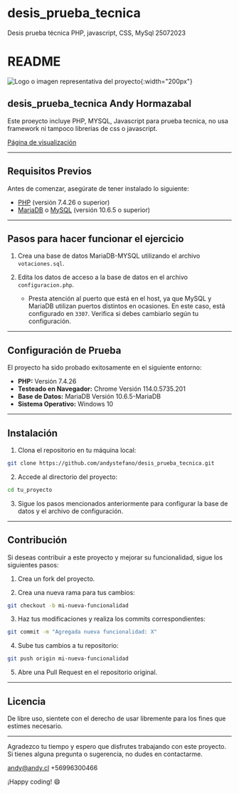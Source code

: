 # desis_prueba_tecnica
Desis prueba técnica PHP, javascript, CSS, MySql  25072023

# README

![Logo o imagen representativa del proyecto](https://andy.cl/images/SoyAndy.png){:width="200px"}

## desis_prueba_tecnica Andy Hormazabal

Este proeycto incluye PHP, MYSQL, Javascript para prueba tecnica, no usa framework ni tampoco librerias de css o javascript.



[Página de visualización](http://pruebas.andy.cl/desis_test_25072023/)

---

## Requisitos Previos

Antes de comenzar, asegúrate de tener instalado lo siguiente:

- [PHP](https://www.php.net/downloads.php) (versión 7.4.26 o superior)
- [MariaDB](https://mariadb.org/download/) o [MySQL](https://dev.mysql.com/downloads/mysql/) (versión 10.6.5 o superior)

---

## Pasos para hacer funcionar el ejercicio

1. Crea una base de datos MariaDB-MYSQL utilizando el archivo `votaciones.sql`.

2. Edita los datos de acceso a la base de datos en el archivo `configuracion.php`.

    - Presta atención al puerto que está en el host, ya que MySQL y MariaDB utilizan puertos distintos en ocasiones. En este caso, está configurado en `3307`. Verifica si debes cambiarlo según tu configuración.

---

## Configuración de Prueba

El proyecto ha sido probado exitosamente en el siguiente entorno:

- **PHP:** Versión 7.4.26
- **Testeado en Navegador:** Chrome Versión 114.0.5735.201
- **Base de Datos:** MariaDB Versión 10.6.5-MariaDB
- **Sistema Operativo:** Windows 10

---

## Instalación

1. Clona el repositorio en tu máquina local:

```bash
git clone https://github.com/andystefano/desis_prueba_tecnica.git
```

2. Accede al directorio del proyecto:

```bash
cd tu_proyecto
```

3. Sigue los pasos mencionados anteriormente para configurar la base de datos y el archivo de configuración.

---

## Contribución

Si deseas contribuir a este proyecto y mejorar su funcionalidad, sigue los siguientes pasos:

1. Crea un fork del proyecto.

2. Crea una nueva rama para tus cambios:

```bash
git checkout -b mi-nueva-funcionalidad
```

3. Haz tus modificaciones y realiza los commits correspondientes:

```bash
git commit -m "Agregada nueva funcionalidad: X"
```

4. Sube tus cambios a tu repositorio:

```bash
git push origin mi-nueva-funcionalidad
```

5. Abre una Pull Request en el repositorio original.

---

## Licencia

De libre uso, sientete con el derecho de usar libremente para los fines que estimes necesario.

---

Agradezco tu tiempo y espero que disfrutes trabajando con este proyecto. Si tienes alguna pregunta o sugerencia, no dudes en contactarme.

andy@andy.cl
+56996300466

¡Happy coding! 😄
